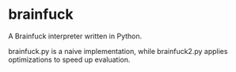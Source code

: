 # brainfuck

A Brainfuck interpreter written in Python. 

brainfuck.py is a naive implementation, while brainfuck2.py applies optimizations to speed up evaluation.
